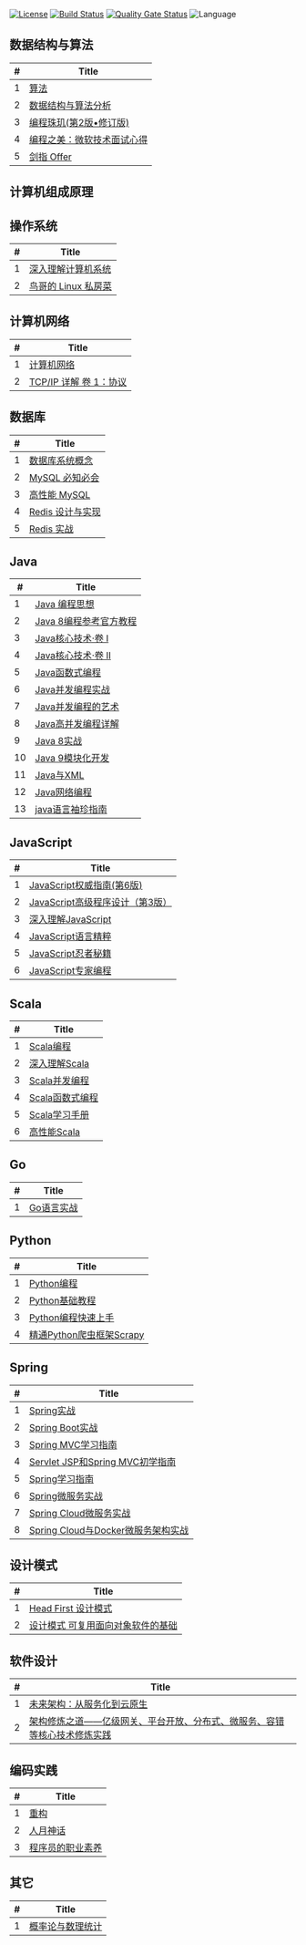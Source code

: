 [![License](https://img.shields.io/badge/license-Apache_2.0-blue.svg)](LICENSE.md) [![Build Status](https://travis-ci.org/luoshengming/MyReadings.svg?branch=master)](https://travis-ci.org/luoshengming/MyReadings) [![Quality Gate Status](https://sonarcloud.io/api/project_badges/measure?project=com.luoshengming%3Amy-readings&metric=alert_status)](https://sonarcloud.io/dashboard?id=com.luoshengming%3Amy-readings) ![Language](https://img.shields.io/badge/language-Java%20%2F%20JavaScript%20%2F%20Python%20%2F%20Scala%20%2F%20MySQL-blue.svg) 

## 数据结构与算法

|  #  |      Title            
|-----|----------------|
|1|[算法](https://book.douban.com/subject/19952400/)|
|2|[数据结构与算法分析](https://book.douban.com/subject/3351237/)|
|3|[编程珠玑(第2版•修订版)](https://book.douban.com/subject/26302533/)|
|4|[编程之美：微软技术面试心得](https://book.douban.com/subject/30351275/)|
|5|[剑指 Offer](https://book.douban.com/subject/25910559/)|

## 计算机组成原理

## 操作系统

|  #  |      Title            
|-----|----------------|
|1|[深入理解计算机系统](https://book.douban.com/subject/26912767/)|
|2|[鸟哥的 Linux 私房菜](https://book.douban.com/subject/4889838/)|

## 计算机网络

|  #  |      Title            
|-----|----------------|
|1|[计算机网络](https://book.douban.com/subject/2970300/)|
|2|[TCP/IP 详解 卷 1：协议](https://book.douban.com/subject/1088054/)|

## 数据库

|  #  |      Title            
|-----|----------------|
|1|[数据库系统概念](https://book.douban.com/subject/10548379/)|
|2|[MySQL 必知必会](https://book.douban.com/subject/3354490/)|
|3|[高性能 MySQL](https://book.douban.com/subject/23008813/)|
|4|[Redis 设计与实现](https://book.douban.com/subject/25900156/)|
|5|[Redis 实战](https://book.douban.com/subject/26612779/)|

## Java

|  #  |      Title            
|-----|----------------|
|1|[Java 编程思想](https://book.douban.com/subject/2130190/)|
|2|[Java 8编程参考官方教程](https://book.douban.com/subject/26556574/)|
|3|[Java核心技术·卷 I](https://book.douban.com/subject/26880667/)|
|4|[Java核心技术·卷 II](https://book.douban.com/subject/27165931/)|
|5|[Java函数式编程](https://book.douban.com/subject/27594722/)|
|6|[Java并发编程实战](https://book.douban.com/subject/10484692/)|
|7|[Java并发编程的艺术](https://book.douban.com/subject/26591326/)|
|8|[Java高并发编程详解](https://book.douban.com/subject/30255689/)|
|9|[Java 8实战](https://book.douban.com/subject/26772632/)|
|10|[Java 9模块化开发](https://book.douban.com/subject/30297395/)|
|11|[Java与XML](https://book.douban.com/subject/6078806/)|
|12|[Java网络编程](https://book.douban.com/subject/26259017/)|
|13|[java语言袖珍指南](https://book.douban.com/subject/26608074/)|

## JavaScript

|  #  |      Title            
|-----|----------------|
|1|[JavaScript权威指南(第6版)](https://book.douban.com/subject/10549733/)|
|2|[JavaScript高级程序设计（第3版）](https://book.douban.com/subject/10546125/)|
|3|[深入理解JavaScript](https://book.douban.com/subject/26697422/)|
|4|[JavaScript语言精粹](https://book.douban.com/subject/11874748/)|
|5|[JavaScript忍者秘籍](https://book.douban.com/subject/26638316/)|
|6|[JavaScript专家编程](https://book.douban.com/subject/26583722/)|

## Scala

|  #  |      Title            
|-----|----------------|
|1|[Scala编程](https://book.douban.com/subject/27591387/)|
|2|[深入理解Scala](https://book.douban.com/subject/26302645/)|
|3|[Scala并发编程](https://book.douban.com/subject/26642326/)|
|4|[Scala函数式编程](https://book.douban.com/subject/26772149/)|
|5|[Scala学习手册](https://book.douban.com/subject/26786632/)|
|6|[高性能Scala](https://book.douban.com/subject/27038405/)|

## Go

|  #  |      Title            
|-----|----------------|
|1|[Go语言实战](https://book.douban.com/subject/27015617/)|

## Python

|  #  |      Title            
|-----|----------------|
|1|[Python编程](https://book.douban.com/subject/26829016/)|
|2|[Python基础教程](https://book.douban.com/subject/27667375/)|
|3|[Python编程快速上手](https://book.douban.com/subject/26836700/)|
|4|[精通Python爬虫框架Scrapy](https://book.douban.com/subject/30150912/)|

## Spring

|  #  |      Title            
|-----|----------------|
|1|[Spring实战](https://book.douban.com/subject/26767354/)|
|2|[Spring Boot实战](https://book.douban.com/subject/26857423/)|
|3|[Spring MVC学习指南](https://book.douban.com/subject/26411275/)|
|4|[Servlet JSP和Spring MVC初学指南](https://book.douban.com/subject/26956492/)|
|5|[Spring学习指南](https://book.douban.com/subject/30273739/)|
|6|[Spring微服务实战](https://book.douban.com/subject/30233791/)|
|7|[Spring Cloud微服务实战](https://book.douban.com/subject/27025912/)|
|8|[Spring Cloud与Docker微服务架构实战](https://book.douban.com/subject/27028228/)|

## 设计模式

|  #  |      Title            
|-----|----------------|
|1|[Head First 设计模式](https://book.douban.com/subject/2243615/)|
|2|[设计模式 可复用面向对象软件的基础](https://book.douban.com/subject/1052241/)|

## 软件设计

|  #  |      Title            
|-----|----------------|
|1|[未来架构：从服务化到云原生](https://book.douban.com/subject/30477839/)|
|2|[架构修炼之道——亿级网关、平台开放、分布式、微服务、容错等核心技术修炼实践](https://book.douban.com/subject/33389549/)|

## 编码实践

|  #  |      Title            
|-----|----------------|
|1|[重构](https://book.douban.com/subject/4262627/)|
|2|[人月神话](https://book.douban.com/subject/1102259/)|
|3|[程序员的职业素养](https://book.douban.com/subject/11614538/)|

## 其它

|  #  |      Title            
|-----|----------------|
|1|[概率论与数理统计](https://book.douban.com/subject/2201479/)|
